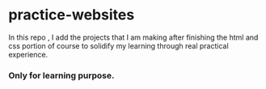 # practice-websites

 <p>In this repo , I add the projects that I am making after finishing the html and css portion of course to solidify my learning through real practical experience.</p>

<h3>Only for learning purpose.</h3>
